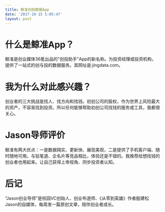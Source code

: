 ```yaml
---
title: 鲸准创投数据App
date: '2017-10-15 5:05:47'
layout: post
---
```


# 什么是鲸准App？

鲸准是创业媒体36氪出品的"创投助手"App的新名称。为投资经理或投资机构，提供了一站式的创与投的数据服务。其网址是:jingdata.com。

# 我为什么对此感兴趣？

创业者的三大挑战是找人、找方向和找钱。初创公司的股权，作为世界上风险最大的资产，不容易找到投资。所以任何能够帮助初创公司找钱的服务或工具，我都很关心。

# Jason导师评价

鲸准有两大优点：一是数据翔实、更新快、展现美观，二是提供了手机客户端、随时随地可用。与铅笔道、企名片等竞品相比，体验还是不错的。我推荐给想找钱的创业者也用起来。让自己获得上帝视角、同步投资者认知。

# 后记

“Jason创业导师”是校园VC创始人、创业布道师、《从零到英雄》作者殷建松Jason的自媒体，每周发一篇原创文章，陪伴创业者成长。
